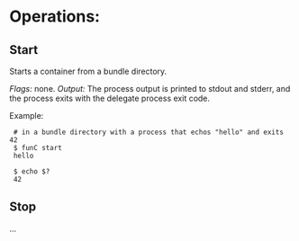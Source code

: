 # Operations: 

## Start

Starts a container from a bundle directory. 

*Flags:* none.
*Output:* The process output is printed to stdout and stderr, and the process exits with the delegate process exit code.

Example:
~~~~
 # in a bundle directory with a process that echos "hello" and exits 42
 $ funC start
 hello
 
 $ echo $?
 42
~~~~

## Stop

 ...
